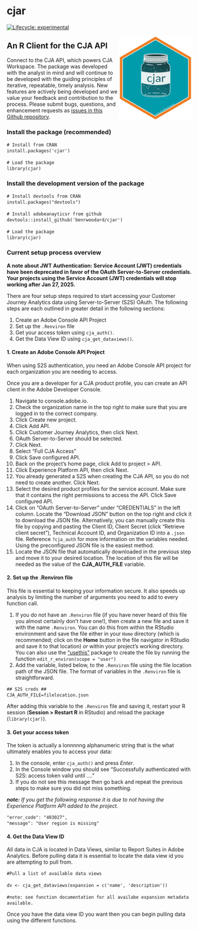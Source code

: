 
<!-- README.md is generated from README.Rmd. Please edit that file -->

# cjar

<!-- badges: start -->

[![Lifecycle:
experimental](https://img.shields.io/badge/lifecycle-experimental-orange.svg)](https://lifecycle.r-lib.org/articles/stages.html)
<!-- badges: end -->

<img src="man/figures/logo.png" align="right" width = "200"/>

## An R Client for the CJA API

Connect to the CJA API, which powers CJA Workspace. The package was
developed with the analyst in mind and will continue to be developed
with the guiding principles of iterative, repeatable, timely analysis.
New features are actively being developed and we value your feedback and
contribution to the process. Please submit bugs, questions, and
enhancement requests as [issues in this Github
repository](https://github.com/benrwoodard/cjar/issues).

### Install the package (recommended)

    # Install from CRAN
    install.packages('cjar')

    # Load the package
    library(cjar)

### Install the development version of the package

    # Install devtools from CRAN
    install.packages("devtools")

    # Install adobeanayticsr from github
    devtools::install_github('benrwoodard/cjar') 

    # Load the package
    library(cjar) 

### Current setup process overview

**A note about JWT Authentication: Service Account (JWT) credentials
have been deprecated in favor of the OAuth Server-to-Server credentials.
Your projects using the Service Account (JWT) credentials will stop
working after Jan 27, 2025.**

There are four setup steps required to start accessing your Customer
Journey Analytics data using Server-to-Server (S2S) OAuth. The following
steps are each outlined in greater detail in the following sections:

1.  Create an Adobe Console API Project
2.  Set up the `.Renviron` file
3.  Get your access token using `cja_auth()`.
4.  Get the Data View ID using `cja_get_dataviews()`.

#### 1. Create an Adobe Console API Project

When using S2S authentication, you need an Adobe Console API project for
each organization you are needing to access.

Once you are a developer for a CJA product profile, you can create an
API client in the Adobe Developer Console.

1.  Navigate to console.adobe.io.
2.  Check the organization name in the top right to make sure that you
    are logged in to the correct company.
3.  Click Create new project.
4.  Click Add API.
5.  Click Customer Journey Analytics, then click Next.
6.  OAuth Server-to-Server should be selected.
7.  Click Next.
8.  Select “Full CJA Access”
9.  Click Save configured API.
10. Back on the project’s home page, click Add to project \> API.
11. Click Experience Platform API, then click Next.
12. You already generated a S2S when creating the CJA API, so you do not
    need to create another. Click Next.
13. Select the desired product profiles for the service account. Make
    sure that it contains the right permissions to access the API. Click
    Save configured API.
14. Click on “OAuth Server-to-Server” under “CREDENTIALS” in the left
    column. Locate the “Download JSON” button on the top right and click
    it to download the JSON file. Alternatively, you can manually create
    this file by copying and pasting the Client ID, Client Secret (click
    “Retrieve client secret”), Technical Account ID, and Organization ID
    into a `.json` file. Reference `?cja_auth` for more information on
    the variables needed. Using the preconfigured JSON file is the
    easiest method.
15. Locate the JSON file that automatically downloaded in the previous
    step and move it to your desired location. The location of this file
    will be needed as the value of the **CJA_AUTH_FILE** variable.

#### 2. Set up the .Renviron file

This file is essential to keeping your information secure. It also
speeds up analysis by limiting the number of arguments you need to add
to every function call.

1.  If you do not have an `.Renviron` file (if you have never heard of
    this file you almost certainly don’t have one!), then create a new
    file and save it with the name `.Renviron`. You can do this from
    within the RStudio environment and save the file either in your
    `Home` directory (which is recommended; click on the **Home** button
    in the file navigator in RStudio and save it to that location) *or*
    within your project’s working directory. You can also use the
    [“usethis”](https://usethis.r-lib.org/reference/edit.html) package
    to create the file by running the function
    `edit_r_environ(scope = "user")`
2.  Add the variable, listed below, to the `.Renviron` file using the
    file location path of the JSON file. The format of variables in the
    `.Renviron` file is straightforward.

<!-- -->

    ## S2S creds ##
    CJA_AUTH_FILE=filelocation.json

After adding this variable to the `.Renviron` file and saving it,
restart your R session (**Session \> Restart R** in RStudio) and reload
the package (`library(cjar)`).

#### 3. Get your access token

The token is actually a lonnnnng alphanumeric string that is the what
ultimately enables you to access your data:

1.  In the console, enter `cja_auth()` and press *Enter*.
2.  In the Console window you should see “Successfully authenticated
    with S2S: access token valid until ….”
3.  If you do not see this message then go back and repeat the previous
    steps to make sure you did not miss something.

***note:** If you get the following response it is due to not having the
Experience Platform API added to the project.*

    "error_code": "403027",
    "message": "User region is missing"

#### 4. Get the Data View ID

All data in CJA is located in Data Views, similar to Report Suites in
Adobe Analytics. Before pulling data it is essential to locate the data
view id you are attempting to pull from.

    #Pull a list of available data views

    dv <- cja_get_dataviews(expansion = c('name', 'description')) 

    #note: see function documentation for all availabe expansion metadata available.

Once you have the data view ID you want then you can begin pulling data
using the different functions.
